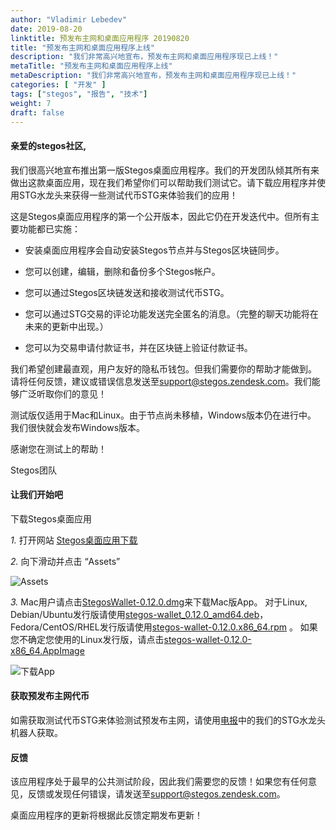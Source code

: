 ```yaml
---
author: "Vladimir Lebedev"
date: 2019-08-20
linktitle: 预发布主网和桌面应用程序 20190820
title: "预发布主网和桌面应用程序上线"
description: "我们非常高兴地宣布，预发布主网和桌面应用程序现已上线！"
metaTitle: "预发布主网和桌面应用程序上线"
metaDescription: "我们非常高兴地宣布，预发布主网和桌面应用程序现已上线！"
categories: [ "开发" ]
tags: ["stegos", "报告", "技术"]
weight: 7
draft: false
---
```


#### 亲爱的stegos社区,

我们很高兴地宣布推出第一版Stegos桌面应用程序。我们的开发团队倾其所有来做出这款桌面应用，现在我们希望你们可以帮助我们测试它。请下载应用程序并使用STG水龙头来获得一些测试代币STG来体验我们的应用！

这是Stegos桌面应用程序的第一个公开版本，因此它仍在开发迭代中。但所有主要功能都已实施：

- 安装桌面应用程序会自动安装Stegos节点并与Stegos区块链同步。

- 您可以创建，编辑，删除和备份多个Stegos帐户。

- 您可以通过Stegos区块链发送和接收测试代币STG。

- 您可以通过STG交易的评论功能发送完全匿名的消息。（完整的聊天功能将在未来的更新中出现。）

- 您可以为交易申请付款证书，并在区块链上验证付款证书。


我们希望创建最直观，用户友好的隐私币钱包。但我们需要你的帮助才能做到。 请将任何反馈，建议或错误信息发送至<support@stegos.zendesk.com>。我们能够广泛听取你们的意见！

测试版仅适用于Mac和Linux。由于节点尚未移植，Windows版本仍在进行中。 我们很快就会发布Windows版本。

感谢您在测试上的帮助！

Stegos团队

#### 让我们开始吧

下载Stegos桌面应用

*1.* 打开网站 [Stegos桌面应用下载](https://github.com/stegos/stegos-wallet/releases)

*2.* 向下滑动并点击 “Assets”

![Assets](/images/Desktop_app_1.png)

*3.* Mac用户请点击[StegosWallet-0.12.0.dmg](https://github.com/stegos/stegos-wallet/releases/download/v0.12/StegosWallet-0.12.0.dmg)来下载Mac版App。
对于Linux, Debian/Ubuntu发行版请使用[stegos-wallet_0.12.0_amd64.deb](https://github.com/stegos/stegos-wallet/releases/download/v0.12/stegos-wallet_0.12.0_amd64.deb)，Fedora/CentOS/RHEL发行版请使用[stegos-wallet-0.12.0.x86_64.rpm](https://github.com/stegos/stegos-wallet/releases/download/v0.12/stegos-wallet-0.12.0.x86_64.rpm) 。
如果您不确定您使用的Linux发行版，请点击[stegos-wallet-0.12.0-x86_64.AppImage](https://github.com/stegos/stegos-wallet/releases/download/v0.12/stegos-wallet-0.12.0-x86_64.AppI)

![下载App](/images/Desktop_app_2.png)

#### 获取预发布主网代币
如需获取测试代币STG来体验测试预发布主网，请使用[电报](https://stg.to/tgnch)中的我们的STG水龙头机器人获取。


#### 反馈
该应用程序处于最早的公共测试阶段，因此我们需要您的反馈！如果您有任何意见，反馈或发现任何错误，请发送至<support@stegos.zendesk.com>。

桌面应用程序的更新将根据此反馈定期发布更新！
